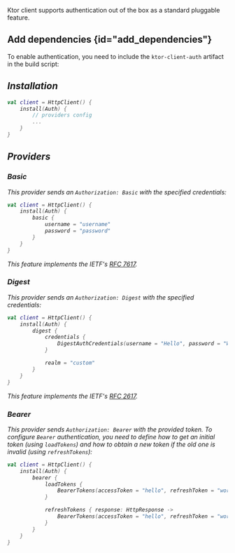 [//]: # (title: Auth)

<include src="lib.xml" include-id="outdated_warning"/>

Ktor client supports authentication out of the box as a standard pluggable feature.

## Add dependencies {id="add_dependencies"}

To enable authentication, you need to include the `ktor-client-auth` artifact in the build script:

<var name="artifact_name" value="ktor-client-auth"/>
<include src="lib.xml" include-id="add_ktor_artifact"/>

## Installation

``` kotlin
val client = HttpClient() {
    install(Auth) {
        // providers config
        ...
    }
}
```

## Providers

### Basic

This provider sends an `Authorization: Basic` with the specified credentials:

```kotlin
val client = HttpClient() {
    install(Auth) {
        basic {
            username = "username"
            password = "password"
        }
    }
}
```

This feature implements the IETF's [RFC 7617](https://tools.ietf.org/html/rfc7617).

### Digest

This provider sends an `Authorization: Digest` with the specified credentials:

```kotlin
val client = HttpClient() {
    install(Auth) {
        digest {
            credentials {
                DigestAuthCredentials(username = "Hello", password = "World!")
            }

            realm = "custom"
        }
    }
}
```

This feature implements the IETF's [RFC 2617](https://tools.ietf.org/html/rfc2617).

### Bearer

This provider sends `Authorization: Bearer` with the provided token. To configure `Bearer` authentication, you need to
define how to get an initial token (using `loadTokens`) and how to obtain a new token if the old one is invalid (using `refreshTokens`):

```kotlin
val client = HttpClient() {
    install(Auth) {
        bearer {
            loadTokens {
                BearerTokens(accessToken = "hello", refreshToken = "world")
            }

            refreshTokens { response: HttpResponse ->
                BearerTokens(accessToken = "hello", refreshToken = "world")
            }
        }
    }
}
```
